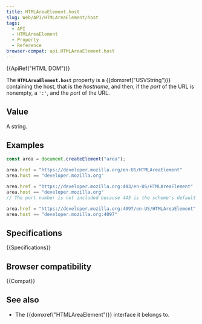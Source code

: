 ```yaml
---
title: HTMLAreaElement.host
slug: Web/API/HTMLAreaElement/host
tags:
  - API
  - HTMLAreaElement
  - Property
  - Reference
browser-compat: api.HTMLAreaElement.host
---
```

{{ApiRef("HTML DOM")}}

The **`HTMLAreaElement.host`** property is a
{{domxref("USVString")}} containing the host, that is the _hostname_, and then,
if the _port_ of the URL is nonempty, a `':'`, and the _port_
of the URL.

## Value

A string.

## Examples

```js
const area = document.createElement("area");

area.href = "https://developer.mozilla.org/en-US/HTMLAreaElement"
area.host == "developer.mozilla.org"

area.href = "https://developer.mozilla.org:443/en-US/HTMLAreaElement"
area.host == "developer.mozilla.org"
// The port number is not included because 443 is the scheme's default port

area.href = "https://developer.mozilla.org:4097/en-US/HTMLAreaElement"
area.host == "developer.mozilla.org:4097"
```

## Specifications

{{Specifications}}

## Browser compatibility

{{Compat}}

## See also

- The {{domxref("HTMLAreaElement")}} interface it belongs to.

